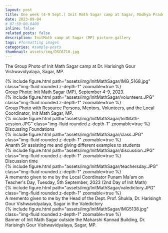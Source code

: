 ```yaml
---
layout: post
title: One week (4-9 Sept.) Init Math Sagar camp at Sagar, Madhya Pradesh.
date: 2023-09-04 
# 07:59:00-0400
inline: false
related_posts: false
description: InitMath camp at Sagar (MP) picture gallery
tags: #formatting images
categories: #sample-posts
thumbnail: assets/img/DSC6710.jpg
---
```

<!-- This is an example post with image galleries. -->
The Group Photo of Init Math Sagar camp at Dr. Harisingh Gour Vishwavidyalaya, Sagar, MP.

<div class="row mt-3">
    <div class="col-sm mt-3 mt-md-0">
        {% include figure.html path="assets/img/InitMathSagar/IMG_5168.jpg" class="img-fluid rounded z-depth-1" zoomable=true %}
        <div class="caption">
            Group Photo: Init Math Sagar (MP), September 4-9, 2023.
        </div>
    </div>
    <div class="col-sm mt-3 mt-md-0">
        {% include figure.html path="assets/img/InitMathSagar/volunteers.JPG" class="img-fluid rounded z-depth-1" zoomable=true %}
        <div class="caption">
            Group Photo with Resource Persons, Mentors, Volunteers, and the Local Coordinator, Init Math Sagar, MP.
        </div>
    </div>
</div>
<!-- <div class="caption">
    A simple, elegant caption looks good between image rows, after each row, or doesn't have to be there at all.
</div> -->

<!-- Images can be made zoomable.
Simply add `data-zoomable` to `<img>` tags that you want to make zoomable. -->
<!-- 
On the first Sunday, June 4th, 2023, after a week of the camp, our special visit was arranged to Moonidih Mines (one of India's largest and oldest coal-mine) by our host Prof. S. P. Tiwari Sir. Following are couple of pics one among which shows us dressed and ready for the mono-rail ride inside the inclined mines. -->

<div class="row mt-3">
    <div class="col-sm mt-3 mt-md-0">
        {% include figure.html path="assets/img/InitMathSagar/InitMath-session.JPG" class="img-fluid rounded z-depth-1" zoomable=true %}
        <div class="caption">
            Discussing Foundations
        </div>
    </div>
    <div class="col-sm mt-3 mt-md-0">
        {% include figure.html path="assets/img/InitMathSagar/class.JPG" class="img-fluid rounded z-depth-1" zoomable=true %}
        <div class="caption">
            Ananth Sir assisting me and giving different examples to students
        </div>
    </div>
    <div class="col-sm mt-3 mt-md-0">
        {% include figure.html path="assets/img/InitMathSagar/discussion.JPG" class="img-fluid rounded z-depth-1" zoomable=true %}
        <div class="caption">
            Discussion time
        </div>
    </div>
</div>

<div class="row mt-3">
    <div class="col-sm mt-3 mt-md-0">
        {% include figure.html path="assets/img/InitMathSagar/teachersday.JPG" class="img-fluid rounded z-depth-1" zoomable=true %}
        <div class="caption">
            A memento given to me by the Local Coordinator Punam Ma'am on Teacher's Day, Tuesday, 5th September, 2023 (2nd Day of Init Math)
        </div>
    </div>
    <div class="col-sm mt-3 mt-md-0">
        {% include figure.html path="assets/img/InitMathSagar/valedictory.JPG" class="img-fluid rounded z-depth-1" zoomable=true %}
        <div class="caption">
            A memento given to me by the Head of the Dept. Prof. Shukla, Dr. Harisingh Gour Vishwavidyalaya, Sagar in the Valedictory
        </div>
    </div>
    <div class="col-sm mt-3 mt-md-0">
        {% include figure.html path="assets/img/InitMathSagar/IMG5138.jpg" class="img-fluid rounded z-depth-1" zoomable=true %}
        <div class="caption">
            Banner of Init Math Sagar outside the Maharshi Kannad Building, Dr. Harisingh Gour Vishwavidyalaya, Sagar, MP.
        </div>
    </div>
</div>
